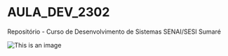# AULA_DEV_2302

Repositório - Curso de Desenvolvimento de Sistemas SENAI/SESI Sumaré

![This is an image](https://pbs.twimg.com/profile_images/1588464967929544704/LMt8Cbln_400x400.jpg)
